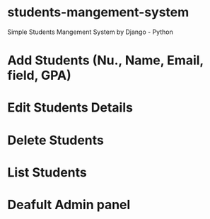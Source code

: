 # students-mangement-system
Simple Students Mangement System by Django - Python

# Add Students (Nu., Name, Email, field, GPA)
# Edit Students Details
# Delete Students
# List Students
# Deafult Admin panel
